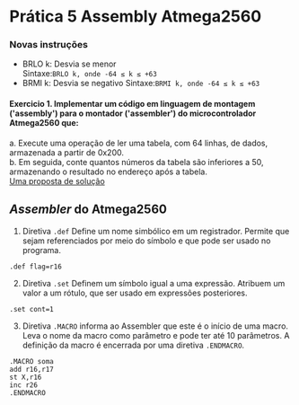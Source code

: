 # Prática 5 Assembly Atmega2560

### Novas instruções
- BRLO k: Desvia se menor  
Sintaxe:`BRLO k, onde -64 ≤ k ≤ +63`
- BRMI k: Desvia se negativo
Sintaxe:`BRMI k, onde -64 ≤ k ≤ +63`

#### Exercicio 1. Implementar um código em linguagem de montagem ('assembly') para o montador ('assembler') do microcontrolador Atmega2560 que:

a. Execute uma operação de ler uma tabela, com 64 linhas, de dados, armazenada a partir de 0x200.  
b. Em seguida, conte quantos números da tabela são inferiores a 50, armazenando o resultado no endereço após a tabela.  
[Uma proposta de solução](https://github.com/claytonjasilva/claytonjasilva.github.io/blob/main/arq_aulas/assembly9.asm)   

## *Assembler* do Atmega2560
1. Diretiva `.def`
Define um nome simbólico em um registrador. Permite que sejam referenciados por meio do símbolo e que pode ser usado no programa.   
```
.def flag=r16
```
2. Diretiva `.set`
Definem um símbolo igual a uma expressão. Atribuem um valor a um rótulo, que ser usado em expressões posteriores.   
```
.set cont=1
```
3. Diretiva `.MACRO`
informa ao Assembler que este é o início de uma macro.
Leva o nome da macro como parâmetro e pode ter até 10 parâmetros.
A definição da macro é encerrada por uma diretiva `.ENDMACRO`.
```
.MACRO soma
add r16,r17
st X,r16
inc r26
.ENDMACRO
